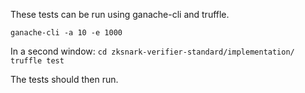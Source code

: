 These tests can be run using ganache-cli and truffle.

`ganache-cli -a 10 -e 1000`

In a second window:
`cd zksnark-verifier-standard/implementation/`  
`truffle test`

The tests should then run.
